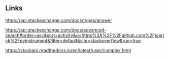 ## Links

https://api.stackexchange.com/docs/types/answer

https://api.stackexchange.com/docs/advanced-search#order=asc&sort=activity&q=https%3A%2F%2Fgithub.com%2Fjoerick%2Fpyinstrument&filter=default&site=stackoverflow&run=true

https://stackapi.readthedocs.io/en/latest/user/complex.html